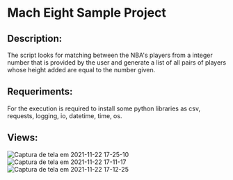# Mach Eight Sample Project

## Description:
The script looks for matching between the NBA's players from a integer number 
that is provided by the user and generate a list of all pairs of players whose 
height added are equal to the number given.

## Requeriments:
For the execution is required to install some python libraries as csv, requests, logging, io, datetime, time, os.

## Views:
![Captura de tela em 2021-11-22 17-25-10](https://user-images.githubusercontent.com/49928174/142944253-ab9b4fd2-a371-4bc7-80c6-59ffae016ce3.png)
![Captura de tela em 2021-11-22 17-11-17](https://user-images.githubusercontent.com/49928174/142943570-cac64dfc-0e25-4d3f-87b9-2abdfccb813d.png)
![Captura de tela em 2021-11-22 17-12-25](https://user-images.githubusercontent.com/49928174/142943574-137ead4f-fff2-4eaa-b9fb-9ae2f08d963c.png)
